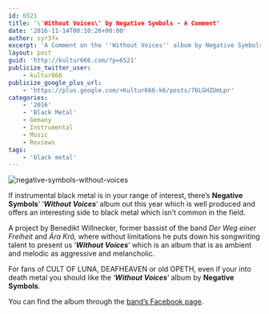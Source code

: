 ```yaml
---
id: 6521
title: '\'Without Voices\' by Negative Symbols - A Comment'
date: '2016-11-14T00:10:26+00:00'
author: syr3fx
excerpt: 'A Comment on the ''Without Voices'' album by Negative Symbols (2016).'
layout: post
guid: 'http://kultur666.com/?p=6521'
publicize_twitter_user:
    - kultur666
publicize_google_plus_url:
    - 'https://plus.google.com/+Kultur666-k6/posts/76LGHZUmLpr'
categories:
    - '2016'
    - 'Black Metal'
    - Gemany
    - Instrumental
    - Music
    - Reviews
tags:
    - 'black metal'
---
```


![negative-symbols-without-voices](http://localhost:8080/wp-content/uploads/2016/11/negative-symbols-without-voices.jpg?w=680)

If instrumental black metal is in your range of interest, there’s **Negative Symbols**‘ ‘***Without Voices***‘ album out this year which is well produced and offers an interesting side to black metal which isn’t common in the field.

A project by Benedikt Willnecker, former bassist of the band *Der Weg einer Freiheit* and *Ära Krâ,* where without limitations he puts down his songwriting talent to present us ‘***Without Voices***‘ which is an album that is as ambient and melodic as aggressive and melancholic.

For fans of CULT OF LUNA, DEAFHEAVEN or old OPETH, even if your into death metal you should like the ‘***Without Voices***‘ album by **Negative Symbols**.

You can find the album through the [band’s Facebook page](https://www.facebook.com/negativesymbols/).